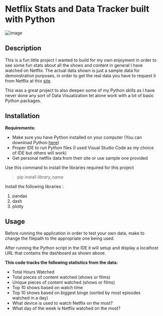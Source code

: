 # Netflix Stats and Data Tracker built with Python

![image](https://github.com/ParkerH4/netflix-stats-tracker/assets/113216014/3837842a-8760-461e-9a9b-c76c57f4aa66)

## Description
This is a fun little project I wanted to build for my own enjoyment in order to see some fun stats about all the shows and content in general I have watched on Netflix.
The actual data shown is just a sample data for demonstration purposes, in order to get the real data you have to request it from Netflix at this [site](https://www.netflix.com/account/getmyinfo).

This was a great project to also deepen some of my Python skills as I have never done any sort of Data Visualization let alone work with a lot of basic Python packages.

## Installation

**Requirements:** 
* Make sure you have Python installed on your computer (You can download Python [here](https://www.python.org/downloads/))
* Proper IDE to run Python files (I used Visual Studio Code as my choice of IDE but others will work)
* Get personal netflix data from their site or use sample one provided

Use this command to install the libraries required for this project
> pip install *library_name*

Install the following libraries :
1. pandas
2. dash
4. plotly


## Usage
Before running the application in order to test your own data, make to change the filepath to the appropriate one being used.

After running the Python script in the IDE it will setup and display a localhost URL that contains the dashboard as shown above.

**This code tracks the following statistics from the data:**
* Total Hours Watched
* Total pieces of content watched (shows or films)
* Unique pieces of content watched (shows or films)
* Top 10 shows based on watch time
* Top 10 shows based on biggest binge (sorted by most episodes watched in a day)
* What device is used to watch Netflix on the most?
* What day of the week is Netflix watched on the most?


